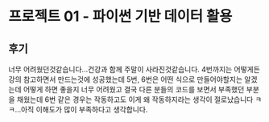 # 프로젝트 01 - 파이썬 기반 데이터 활용

## 후기
너무 어려웠던것같습니다...건강과 함께 주말이 사라진것같습니다.
4번까지는 어떻게든 강의 참고하면서 만드는것에 성공했는데 5번, 6번은 어떤 식으로 만들어야할지는 알겠는데 어떻게 하면 좋을지 너무 어려웠고 결국 다른 분들의 코드를 보면서 부족했던 부분을 채웠는데 6번 같은 경우는 작동하고도 이게 왜 작동하지라는 생각이 절로났습니다 ㅋㅋ...아직 이해도가 많이 부족하다고 생각합니다.
